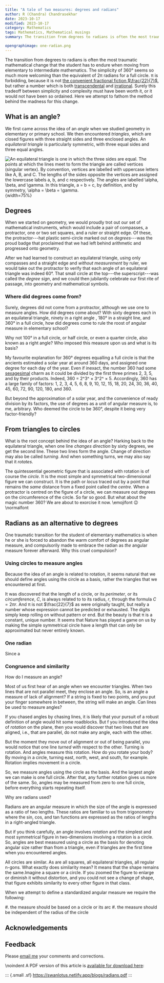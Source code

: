 ```yaml
---
title: "A tale of two measures: degrees and radians"
author: R (Chandra) Chandrasekhar
date: 2023-10-17
modified: 2023-10-17
category: Mathematics
tags: Mathematics, Mathematical musings
summary: The transition from degrees to radians is often the most traumatic mathematical change that the student has to endure when moving from elementary to intermediate mathematics. The simplicity of 360° seems so much more welcoming than the forbidding 2π radians for a full circle, embodying the transcendental, irrational number π. Surely this transition must have been worth it or it would not have been so ordained. Here we attempt to fathom the method behind the madness in this change.

opengraphimage: one-radian.png
---
```


The transition from degrees to radians is often the most traumatic mathematical change that the student has to endure when moving from elementary to intermediate mathematics. The simplicity of 360° seems so much more welcoming than the equivalent of 2π radians for a full circle. π is forbidding, because it is not [the convenient fractional fiction $\frac{22}{7}$](https://en.wikipedia.org/wiki/Proof_that_22/7_exceeds_%CF%80), but rather a number which is both [transcendental](https://mathworld.wolfram.com/TranscendentalNumber.html) and [irrational](https://en.wikipedia.org/wiki/Irrational_number). Surely this tradeoff between simplicity and complexity must have been worth it, or it would not have been so ordained. Here we attempt to fathom the method behind the madness for this change.

## What is an angle?

We first came across the idea of an _angle_ when we studied geometry in elementary or primary school. We then encountered _triangles_, which are closed figures with three straight sides and three enclosed angles. An _equilateral triangle_ is particularly symmetric, with three equal sides and three equal angles.

![An equilateral triangle is one in which the three sides are equal. The points at which the lines meet to form the triangle are called _vertices_ (singular _vertex_). By convention, vertices are labelled with uppercase letters like $A$, $B$, and $C$. The lengths of the sides opposite the vertices are assigned the lowercase labels $a$, $b$, and $c$ respectively. The angles are labelled $\alpha$, $\beta$, and $\gamma$. In this triangle, $a = b = c$, by definition, and by symmetry, $\alpha = \beta = \gamma$.]({attach}images/equilateral.png){width=75%}

## Degrees

When we started on geometry, we would proudly trot out our set of mathematical instruments, which would include a pair of compasses, a protractor, one or two set squares, and a ruler or straight edge. Of these, the protractor---hat plastic semi-circle marked out on _degrees_---was the proud badge that proclaimed that we had left behind arithmetic and progressed onto geometry.

After we had learned to construct an equilateral triangle, using only compasses and a straight edge and _without measurement_ by ruler, we would take out the protractor to verify that each angle of an equilateral triangle was indeed 60°. That small circle at the top---the superscript---was called the _degree sign_, and we could then jubilantly celebrate our first rite of passage, into geometry and mathematical symbols.

### Where did degrees come from?

Surely, degrees did not come from a protractor, although we use one to measure angles. How did degrees come about? With sixty degrees each in an equilateral triangle, ninety in a right angle , 180° in a straight line, and 360° in a full circle, how did degrees come to rule the roost of angular measure in elementary school?

Why not 100° in a full circle, or half circle, or even a quarter circle, also known as a right angle? Who imposed this measure upon us and what is its basis?

My favourite explanation for 360° degrees equalling a full circle is that the ancients estimated a solar year at around 360 days, and assigned one degree for each day of the year. Even if inexact, the number 360 had some [sexagesimal](https://en.wikipedia.org/wiki/Sexagesimal) charm as it could be divided by the first three primes 2, 3, 5, and by their products. Indeed, 360 = 2^3^ × 3^2^ × 5. Accordingly, 360  has a large family of factors: 1, 2, 3, 4, 5, 6, 8, 9, 10, 12, 15, 18, 20, 24, 30, 36, 40, 45, 60, 72, 90, 120, 180, and 360.

But beyond the approximation of a solar year, and the convenience of ready division by its factors, the use of degrees as a unit of angular measure is, to me, arbitrary. Who deemed the circle to be 360°, despite it being very factor-friendly?

## From triangles to circles

What is the root concept behind the idea of an angle? Harking back to the equilateral triangle, when one line _changes direction_ by sixty degrees, we get the second line. These two lines form the angle. Change of direction may also be called _turning_. And when something turns, we may also say that it _rotates_.

The quintessential geometric figure that is associated with rotation is of course the _circle_. It is the most simple and symmetrical two-dimensional figure we can construct. It is the path or _locus_ traced out by a point that remains the _same_ distance from a fixed point called the _centre_. When a protractor is centred on the figure of a circle, we can measure out degrees on the circumference of the circle. So far so good. But what about the magic number 360? We are about to exorcise it now. \emojifont :wink: \normalfont

## Radians as an alternative to degrees
One traumatic transition for the student of elementary mathematics is when he or she is forced to abandon the warm comfort of degrees as angular measure, and compulsorily made to embrace the radian as _the_ angular measure forever afterward. Why this cruel compulsion?

### Using circles to measure angles

Because the idea of an angle is related to rotation, it seems natural that we should define angles using the circle as a basis, rather the triangles that we encountered at first.

It was discovered that the length of a circle, or its _perimeter_, or its _circumference_, $C$, is always related to to its radius, $r$, through the formula $C=2πr$. And π is not $\frac{22}{7}$ as were originally taught, but really a number whose expression cannot be predicted or exhausted. The digits simply keep rolling on without pattern or end. But the beauty is that π is a constant, unique number. It seems that Nature has played a game on us by making the simple symmetrical circle have a length that can only be approximated but never entirely known.

### One radian

Since a

### Congruence and similarity




How do I measure an angle?

Most of us first hear of an angle when we encounter triangles. When two lines that are not parallel meet, they enclose an angle. So, is an angle a measure of lack of alignment? If a string is fixed to two points, and you put your finger somewhere in between, the string will make an angle. Can lines be used to measure angles?

If you chased angles by chasing lines, it is likely that your pursuit of a robust definition of angle would hit some roadblocks. But f you introduced the idea of _rotation_ on the plane, then you would discover that two lines that are aligned, i.e., that are parallel, do not make any angle, each with the other.

But the moment they move out of alignment or out of being parallel, you would notice that one line _turned_ with respect to the other. Turning is rotation. And angles measure this rotation. How do you rotate your body? By moving in a circle, turning east, north, west, and south, for example. Rotation implies movement in a circle.

So, we measure angles using the circle as the basis. And the largest angle we can make is one full circle. After that, any further rotation gives us more of the same. So, angles may be measured from zero to one full circle, before everything starts repeating itself.



Why are radians used?

Radians are an angular measure in which the size of the angle is expressed as a ratio of two lengths. These ratios are familiar to us from trigonometry where the sin, cos, and tan functions are expressed as the ratios of lengths in a right-angled triangle.

But if you think carefully, an angle involves _rotation_ and the simplest and most symmetrical figure in two-dimensions involving a rotation is a circle. So, angles are best measured using a circle as the basis for denoting angular size rather than from a triangle, even if triangles are the first time when you encountered angles.

All circles are similar. As are all squares, all equilateral triangles, all regular n-gons. What exactly does similarity mean? It means that the shape remains the same.Imagine a square or a circle. If you zoomed the figure to enlarge or diminish it without distortion, and you could not see a change pf shape, that figure exhibits similarity to every other figure in that class.

When we attempt to define a standardized angular measure we require the following:

#.  the measure should be based on a circle or its arc
#.  the measure should be independent of the radius of the circle




## Acknowledgements

## Feedback

Please [email me](mailto:feedback.swanlotus@gmail.com) your comments and
corrections.

\noindent A PDF version of this article is [available for download here]({attach}./radians.pdf):

::: {.small .sf}
<https://swanlotus.netlify.app/blogs/radians.pdf>
:::






